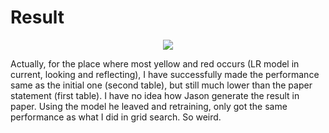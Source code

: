 
# Result
<p align="center">
  <img src="https://github.com/meettyj/Alcohol-on-Twitter/raw/master/result/resultOfRetraining.png" />
</p>
Actually, for the place where most yellow and red occurs (LR model in current, looking and reflecting), I have successfully made the performance same as the initial one (second table), but still much lower than the paper statement (first table). I have no idea how Jason generate the result in paper. Using the model he leaved and retraining, only got the same performance as what I did in grid search. So weird.
